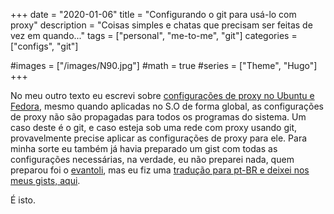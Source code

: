 +++
date = "2020-01-06"
title = "Configurando o git para usá-lo com proxy"
description = "Coisas simples e chatas que precisam ser feitas de vez em quando..."
tags = ["personal", "me-to-me", "git"]
categories = ["configs", "git"]

#images = ["/images/N90.jpg"]
#math = true
#series = ["Theme", "Hugo"]
+++

No meu outro texto eu escrevi sobre [configurações de proxy no Ubuntu e Fedora](/posts/configure-proxy-settings-in-ubuntu-and-fedora), mesmo quando aplicadas no S.O de forma global, as configurações de proxy não são propagadas para todos os programas do sistema. Um caso deste é o git, e caso esteja sob uma rede com proxy usando git, provavelmente precise aplicar as configurações de proxy para ele. Para minha sorte eu também já havia preparado um gist com todas as configurações necessárias, na verdade, eu não preparei nada, quem preparou foi o [evantoli](https://gist.github.com/evantoli/f8c23a37eb3558ab8765), mas eu fiz uma [tradução para pt-BR e deixei nos meus gists, aqui](https://gist.github.com/atmosmps/55adfe01e6f0f862112772fc39b73279).

É isto.
